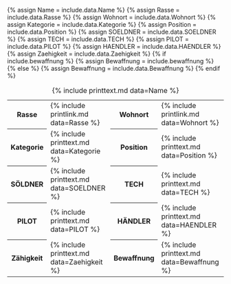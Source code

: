 {% assign Name = include.data.Name %}
{% assign Rasse = include.data.Rasse %}
{% assign Wohnort = include.data.Wohnort %}
{% assign Kategorie = include.data.Kategorie %}
{% assign Position = include.data.Position %}
{% assign SOELDNER = include.data.SOELDNER %}
{% assign TECH = include.data.TECH %}
{% assign PILOT = include.data.PILOT %}
{% assign HAENDLER = include.data.HAENDLER %}
{% assign Zaehigkeit = include.data.Zaehigkeit %}
{% if include.bewaffnung %}
    {% assign Bewaffnung = include.bewaffnung %}
{% else %}
    {% assign Bewaffnung = include.data.Bewaffnung %}
{% endif %}

<table>
    <caption>{% include printtext.md data=Name %}</caption>
    <tbody>
        <tr><th>Rasse</th><td>{% include printlink.md data=Rasse %}</td><th>Wohnort</th><td>{% include printlink.md data=Wohnort %}</td></tr>
        <tr><th>Kategorie</th><td>{% include printtext.md data=Kategorie %}</td><th>Position</th><td>{% include printtext.md data=Position %}</td></tr>
        <tr><th>SÖLDNER</th><td>{% include printtext.md data=SOELDNER %}</td><th>TECH</th><td>{% include printtext.md data=TECH %}</td></tr>
        <tr><th>PILOT</th><td>{% include printtext.md data=PILOT %}</td><th>HÄNDLER</th><td>{% include printtext.md data=HAENDLER %}</td></tr>
        <tr><th>Zähigkeit</th><td>{% include printtext.md data=Zaehigkeit %}</td><th>Bewaffnung</th><td>{% include printtext.md data=Bewaffnung %}</td></tr>
    </tbody>
</table>
